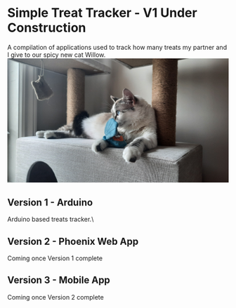 # Simple Treat Tracker - V1 Under Construction
A compilation of applications used to track how many treats my partner and I give to our spicy new cat Willow.
![Willow](images/willow.jpg)

## Version 1 - Arduino
Arduino based treats tracker.\

## Version 2 - Phoenix Web App
Coming once Version 1 complete

## Version 3 - Mobile App
Coming once Version 2 complete
